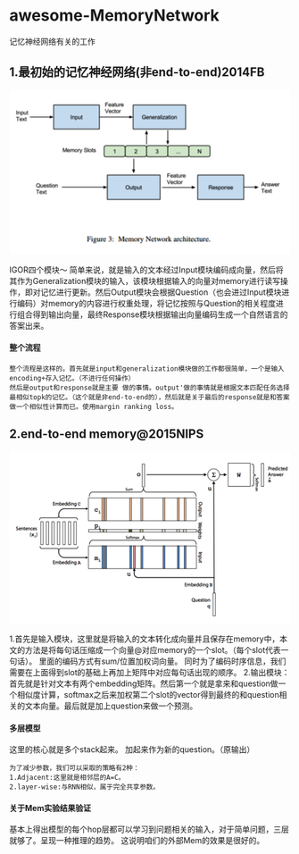 # awesome-MemoryNetwork
记忆神经网络有关的工作

## 1.最初始的记忆神经网络(非end-to-end)2014FB
![](xend-to-endMem.png)

IGOR四个模块～
简单来说，就是输入的文本经过Input模块编码成向量，然后将其作为Generalization模块的输入，该模块根据输入的向量对memory进行读写操作，即对记忆进行更新。然后Output模块会根据Question（也会进过Input模块进行编码）对memory的内容进行权重处理，将记忆按照与Question的相关程度进行组合得到输出向量，最终Response模块根据输出向量编码生成一个自然语言的答案出来。
#### 整个流程
```
整个流程是这样的。首先就是input和generalization模块做的工作都很简单，一个是输入encoding+存入记忆。（不进行任何操作）
然后是output和response就是主要 做的事情。output'做的事情就是根据文本匹配任务选择最相似topk的记忆。（这个就是非end-to-end的），然后就是关于最后的response就是和答案做一个相似性计算而已。使用margin ranking loss。
```

## 2.end-to-end memory@2015NIPS
![](end-to-end.png)

1.首先是输入模块，这里就是将输入的文本转化成向量并且保存在memory中，本文的方法是将每句话压缩成一个向量@对应memory的一个slot。（每个slot代表一句话）。
  里面的编码方式有sum/位置加权词向量。
  同时为了编码时序信息，我们需要在上面得到slot的基础上再加上矩阵中对应每句话出现的顺序。
2.输出模块：首先就是针对文本有两个embedding矩阵。然后第一个就是拿来和question做一个相似度计算，softmax之后来加权第二个slot的vector得到最终的和question相关的文本向量。最后就是加上question来做一个预测。

#### 多层模型
这里的核心就是多个stack起来。
加起来作为新的question。（原输出）

```
为了减少参数，我们可以采取的策略有2种：
1.Adjacent:这里就是相邻层的A=C。
2.layer-wise:与RNN相似，属于完全共享参数。
```

#### 关于Mem实验结果验证
基本上得出模型的每个hop层都可以学习到问题相关的输入，对于简单问题，三层就够了。呈现一种推理的趋势。
这说明咱们的外部Mem的效果是很好的。
